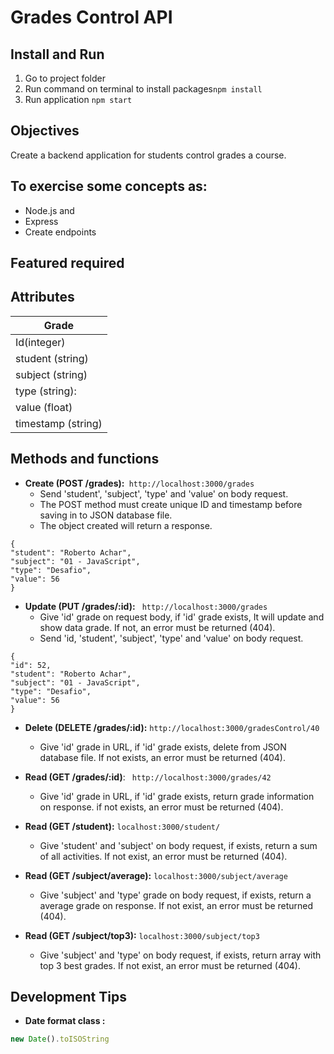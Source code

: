 # Grades Control API

## Install and Run
1. Go to project folder
2. Run command on terminal to install packages`npm install`
3. Run application `npm start`

## Objectives
Create a backend application for students control grades a course.

## To exercise some concepts as:
* Node.js and
* Express
* Create endpoints

## Featured required

  

## Attributes

| Grade  | 
| ------------------- | 
|Id(integer)
|student (string)
|subject (string)
|type (string):
|value (float)  
|timestamp (string) 

## Methods and functions

* **Create (POST /grades):**` http://localhost:3000/grades`
  * Send 'student', 'subject', 'type' and 'value' on body request.
  * The POST method must create unique ID and timestamp before saving in to JSON database file.
  * The object created will return a response.
```
{
"student": "Roberto Achar",
"subject": "01 - JavaScript",
"type": "Desafio",
"value": 56
}
```

* **Update (PUT /grades/:id):**  ` http://localhost:3000/grades`
  * Give 'id' grade on request body, if 'id' grade exists, It will update and show data grade. If not, an error must be returned (404).
  * Send 'id, 'student', 'subject', 'type' and 'value' on body request.
```
{
"id": 52,
"student": "Roberto Achar",
"subject": "01 - JavaScript",
"type": "Desafio",
"value": 56
}
```
* **Delete (DELETE /grades/:id):**  `http://localhost:3000/gradesControl/40`
  * Give 'id' grade in URL, if 'id' grade exists, delete from JSON database file. If not exists, an error must be returned (404).

* **Read (GET /grades/:id)**: ` http://localhost:3000/grades/42`
  * Give 'id' grade in URL, if 'id' grade exists, return grade information on response. if not exists, an error must be returned (404).

* **Read (GET /student):**  `localhost:3000/student/`
  * Give 'student' and 'subject' on body request, if exists, return a sum of all activities. If not exist, an error must be returned (404).

* **Read (GET /subject/average):**  `localhost:3000/subject/average`
  * Give 'subject' and 'type' grade on body request, if exists, return a average grade on response. If not exist, an error must be returned (404).

* **Read (GET /subject/top3):**  `localhost:3000/subject/top3`
  * Give 'subject' and 'type' on body request, if exists, return array with top 3 best grades. If not exist, an error must be returned (404).

## Development Tips

* **Date format class :**
 ```javascript
new Date().toISOString
```